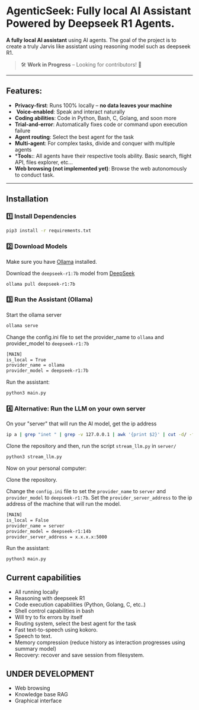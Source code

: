 
# AgenticSeek: Fully local AI Assistant Powered by Deepseek R1 Agents.

**A fully local AI assistant** using AI agents. The goal of the project is to create a truly Jarvis like assistant using reasoning model such as deepseek R1. 

> 🛠️ **Work in Progress** – Looking for contributors! 🚀  
---

## Features:

-  **Privacy-first**: Runs 100% locally – **no data leaves your machine**  
- ️ **Voice-enabled**: Speak and interact naturally
- **Coding abilities**: Code in Python, Bash, C, Golang, and soon more
-  **Trial-and-error**: Automatically fixes code or command upon execution failure
- **Agent routing**: Select the best agent for the task
- **Multi-agent**: For complex tasks, divide and conquer with multiple agents
- ***Tools:**: All agents have their respective tools ability. Basic search, flight API, files explorer, etc...
-  **Web browsing (not implemented yet)**: Browse the web autonomously to conduct task.

---

## Installation  

### 1️⃣ **Install Dependencies**  
```sh
pip3 install -r requirements.txt
```

### 2️⃣ **Download Models**  

Make sure you have [Ollama](https://ollama.com/) installed.

Download the `deepseek-r1:7b` model from [DeepSeek](https://deepseek.com/models)

```sh
ollama pull deepseek-r1:7b
```

### 3️⃣ **Run the Assistant (Ollama)**  

Start the ollama server
```sh
ollama serve
```

Change the config.ini file to set the provider_name to `ollama` and provider_model to `deepseek-r1:7b`

```sh
[MAIN]
is_local = True
provider_name = ollama
provider_model = deepseek-r1:7b
```

Run the assistant:

```sh
python3 main.py
```

### 4️⃣ **Alternative: Run the LLM on your own server**  


On your "server" that will run the AI model, get the ip address

```sh
ip a | grep "inet " | grep -v 127.0.0.1 | awk '{print $2}' | cut -d/ -f1
```

Clone the repository and then, run the script `stream_llm.py` in `server/`

```sh
python3 stream_llm.py
```

Now on your personal computer:

Clone the repository.

Change the `config.ini` file to set the `provider_name` to `server` and `provider_model` to `deepseek-r1:7b`.
Set the `provider_server_address` to the ip address of the machine that will run the model.

```sh
[MAIN]
is_local = False
provider_name = server
provider_model = deepseek-r1:14b
provider_server_address = x.x.x.x:5000
```

Run the assistant:

```sh
python3 main.py
```

## Current capabilities

- All running locally
- Reasoning with deepseek R1
- Code execution capabilities (Python, Golang, C, etc..)
- Shell control capabilities in bash
- Will try to fix errors by itself
- Routing system, select the best agent for the task
- Fast text-to-speech using kokoro.
- Speech to text.
- Memory compression (reduce history as interaction progresses using summary model) 
- Recovery: recover and save session from filesystem.

## UNDER DEVELOPMENT

- Web browsing
- Knowledge base RAG
- Graphical interface
